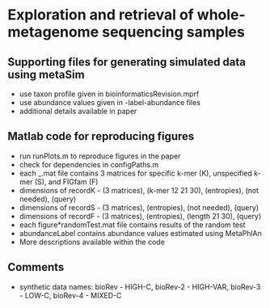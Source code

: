 # Exploration and retrieval of whole-metagenome sequencing samples

## Supporting files for generating simulated data using metaSim 
* use taxon profile given in bioinformaticsRevision.mprf
* use abundance values given in <experiment>-label-abundance files
* additional details available in paper

## Matlab code for reproducing figures
* run runPlots.m to reproduce figures in the paper
 * check for dependencies in configPaths.m 
* each <data>_<condition>.mat file contains 3 matrices for specific k-mer (K), unspecified k-mer (S), and FIGfam (F)
 * dimensions of recordK - (3 matrices), (k-mer 12 21 30), (entropies), (not needed), (query)
 * dimensions of recordS - (3 matrices), (entropies), (not needed), (query)
 * dimensions of recordF - (3 matrices), (entropies), (length 21 30), (query)
 * each figure*randomTest.mat file contains results of the random test
 * abundanceLabel contains abundance values estimated using MetaPhlAn
* More descriptions available within the code

## Comments
* synthetic data names: bioRev - HIGH-C, bioRev-2 - HIGH-VAR, bioRev-3 - LOW-C, bioRev-4 - MIXED-C
